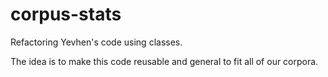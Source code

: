 # corpus-stats

Refactoring Yevhen's code using classes. 

The idea is to make this code reusable and general 
to fit all of our corpora. 
